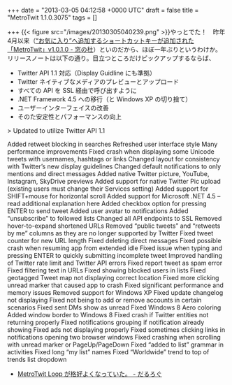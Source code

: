 
+++
date = "2013-03-05 04:12:58 +0000 UTC"
draft = false
title = "MetroTwit 1.1.0.3075"
tags = []

+++
{{< figure src="/images/20130305040239.png"  >}}やっとでた！　昨年4月以来（<a href="http://www.forest.impress.co.jp/docs/news/20120409_525212.html">“お気に入り”へ追加するショートカットキーが追加された「MetroTwit」v1.0.1.0 - 窓の杜</a>）といのだから、ほぼ一年ぶりというわけか。リリースノートは以下の通り。目立つところだけピックアップするならば、

<ul>
<li>Twitter API 1.1 対応（Display Guidline にも準拠）</li>
<li>Twitter ネイティブなメディアのプレビューとアップロード</li>
<li>すべての API を SSL 経由で呼び出すように</li>
<li>.NET Framework 4.5 への移行（と Windows XP の切り捨て）</li>
<li>ユーザーインターフェイスの改善</li>
<li>そのた安定性とパフォーマンスの向上</li>
</ul>
    >
        Updated to utilize Twitter API 1.1


Added retweet blocking in searches
Refreshed user interface style
Many performance improvements
Fixed crash when displaying some Unicode tweets with usernames, hashtags or links
Changed layout for consistency with Twitter’s new display guidelines
Changed default notifications to only mentions and direct messages
Added native Twitter picture, YouTube, Instagram, SkyDrive previews
Added support for native Twitter Pic upload (existing users must change their Services setting)
Added support for SHIFT+mouse for horizontal scroll
Added support for Microsoft .NET 4.5 – read additional explanation here
Added checkbox option for pressing ENTER to send tweet
Added user avatar to notifications
Added “unsubscribe” to followed lists
Changed all API endpoints to SSL
Removed hover-to-expand shortened URLs
Removed “public tweets” and “retweets by me” columns as they are no longer supported by Twitter
Fixed tweet counter for new URL length
Fixed deleting direct messages
Fixed possible crash when resuming app from extended idle
Fixed issue when typing and pressing ENTER to quickly submitting incomplete tweet
Improved handling of Twitter rate limit and Twitter API errors
Fixed report tweet as spam error
Fixed filtering text in URLs
Fixed showing blocked users in lists
Fixed geotagged Tweet map not displaying correct location
Fixed more clicking unread marker that caused app to crash
Fixed significant performance and memory issues
Removed support for Windows XP
Fixed update changelog not displaying
Fixed not being to add or remove accounts in certain scenarios
Fixed sent DMs show as unread
Fixed Windows 8 Aero coloring
Added window border to Windows 8
Fixed crash if Twitter entities not returning properly
Fixed notifications grouping if notification already showing
Fixed ads not displaying properly
Fixed sometimes clicking links in notifications opening two browser windows
Fixed crashing when scrolling with unread marker or PageUp/PageDown
Fixed “added to list” grammar in activities
Fixed long “my list” names
Fixed “Worldwide” trend to top of trends list dropdown

    

<ul>
<li><a href="https://blog.daruyanagi.jp/entry/2013/02/21/101420">MetroTwit Loop が格好よくなっていた。 - だるろぐ</a></li>
</ul>

